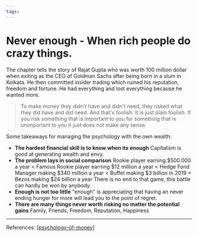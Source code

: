 ```yaml
--- 
tags:
---
```


# Never enough - When rich people do crazy things.

The chapter tells the story of Rajat Gupta who was worth 100 million dollar when exiting as the CEO of Goldman Sachs after being born in a slum in Kolkata. He then committed insider trading which ruined his reputation, freedom and fortune. He had everything and lost everything because he wanted more. 

> To make money they didn't have and didn't need, they risked what they did have and did need. And that's foolish. It is just plain foolish. If you risk something that is important to you for something that is unimportant to you it just does not make any sense.

Some takeaways for managing the psychology with the own wealth:
- **The hardest financial skill is to know when its enough**
  Capitalism is good at generating wealth and envy.
- **The problem lays in social comparison**
  Rookie player earning $500.000 a year < Famous Rookie player earning $12 million a year < Hedge Fond Manager making $340 million a year < Buffet making $3 billion in 2019 < Bezos making $24 billion a year
  There is no end to that game, this battle can hardly be won by anybody.
- **Enough is not too little**
  "enough" is appreciating that having an never ending hunger for more will lead you to the point of regret. 
- **There are many things never worth risking no matter the potential gains**
  Family, Friends, Freedom, Reputation, Happiness

---
References:
[[psychology-of-money]]

[//begin]: # "Autogenerated link references for markdown compatibility"
[psychology-of-money]: psychology-of-money.md "The Psychology of Money"
[//end]: # "Autogenerated link references"